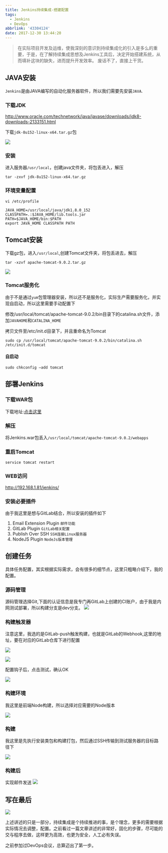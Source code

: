 ```yaml
---
title: Jenkins持续集成-搭建配置
tags:
  - Jenkins
  - DevOps
abbrlink: '43304124'
date: 2017-12-30 13:44:20
---
```

> 在实际项目开发及运维，使我深刻的意识到持续集成化的引入是多么的重要，于是，在了解持续集成思想及Jenkins工具后，决定开始搭建系统，从而填补这块的缺失，进而提升开发效率。
废话不了，直接上干货。

## JAVA安装

`Jenkins`是由JAVA编写的自动化服务器软件，所以我们需要先安装`JAVA`.

### 下载JDK
http://www.oracle.com/technetwork/java/javase/downloads/jdk8-downloads-2133151.html

下载`jdk-8u152-linux-x64.tar.gz`包

![](http://or0g12e5e.bkt.clouddn.com/blog/2017-12-30-063142.png)

### 安装

进入服务器`/usr/local`，创建java文件夹，将包丢进入，解压

`tar -zxvf jdk-8u152-linux-x64.tar.gz`

### 环境变量配置

`vi /etc/profile`
```
JAVA_HOME=/usr/local/java/jdk1.8.0_152
CLASSPATH=.:$JAVA_HOME/lib.tools.jar
PATH=$JAVA_HOME/bin:$PATH
export JAVA_HOME CLASSPATH PATH

```

## Tomcat安装

下载gz包，进入`/usr/local`,创建Tomcat文件夹，将包丢进去，解压

`tar -xzvf apache-tomcat-9.0.2.tar.gz`

![](http://or0g12e5e.bkt.clouddn.com/blog/2017-12-30-063233.png)

### Tomcat服务化

由于不是通过`yum`包管理器安装，所以还不是服务化，实际生产需要服务化，并实现自启动，所以这里需要手动配置下

修改/usr/local/tomcat/apache-tomcat-9.0.2/bin目录下的catalina.sh文件，添加`JAVAHOME`和`CATALINA_HOME`


拷贝文件至/etc/init.d目录下，并且重命名为Tomcat

`sudo cp /usr/local/tomcat/apache-tomcat-9.0.2/bin/catalina.sh /etc/init.d/tomcat`

#### 自启动

`sudo chkconfig –add tomcat`


## 部署Jenkins

### 下载WAR包

下载地址:[点击这里](https://jenkins.io/download/)

### 解压
将Jenkins.war包丢入`/usr/local/tomcat/apache-tomcat-9.0.2/webapps`

### 重启Tomcat

`service tomcat restart`

### WEB访问

http://192.168.1.81/jenkins/


### 安装必要插件

由于我这里是想与GitLab结合，所以安装的插件如下

1. Email Extension Plugin `邮件功能`
2. GitLab Plugin `GitLab相关配置`
3. Publish Over SSH `SSH连接Linux服务器`
4. NodeJS Plugin `NodeJs版本管理`

## 创建任务
具体任务配置，其实根据实际需求，会有很多的细节点，这里只粗略介绍下，我的配置。

### 源码管理

源码管理选择Git,下面的认证信息是我专门再GitLab上创建的CI账户，由于我是内网测试部署，所以构建分支是dev分支。
![](http://or0g12e5e.bkt.clouddn.com/blog/2018-01-20-061636.png)

### 构建触发器
注意这里，我选的是GitLab-push触发构建，也就是GitLab的Webhook,这里的地址，要在对应的GitLab仓库下进行配置

![](http://or0g12e5e.bkt.clouddn.com/blog/2018-01-20-061800.png)

![](http://or0g12e5e.bkt.clouddn.com/blog/2018-01-20-062038.png)

配置钩子后，点击测试，确认OK

![](http://or0g12e5e.bkt.clouddn.com/blog/2018-01-20-062114.png)


### 构建环境
我这里是前端Node构建，所以选择对应需要的Node版本

![](http://or0g12e5e.bkt.clouddn.com/blog/2018-01-20-062158.png)

### 构建
我这里是先执行安装类包和构建打包，然后通过SSH传输到测试服务器的目标路径下

![](http://or0g12e5e.bkt.clouddn.com/blog/2018-01-20-062249.png)

### 构建后
实现邮件发送
![](http://or0g12e5e.bkt.clouddn.com/blog/2018-01-20-062524.png)


## 写在最后

![](http://or0g12e5e.bkt.clouddn.com/blog/2018-01-20-064519.png)

上述讲述的只是一部分，持续集成是个持续推进的事，是个理念，更多的需要根据实际情况去调整，配置。之前看过一篇文章讲述的非常好，固化的步骤，尽可能的交与程序去做，这样更为高效，也更为安全，人工必有失误。

之前参加过DevOps会议，总算迈出了第一步。





